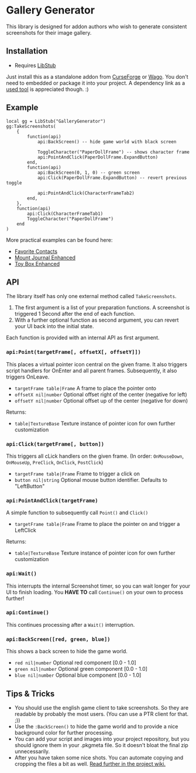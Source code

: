 # Gallery Generator

This library is designed for addon authors who wish to generate consistent screenshots for their image gallery.

## Installation

- Requires [LibStub](https://www.curseforge.com/wow/addons/libstub)

Just install this as a standalone addon from [CurseForge](https://www.curseforge.com/wow/addons/gallery-generator)
or [Wago](https://addons.wago.io/addons/gallerygenerator). You don't need to embedded or package it into your project.
A dependency link as a [used tool](https://legacy.curseforge.com/wow/addons/gallery-generator/relations/dependents) is appreciated though. :)

## Example

```
local gg = LibStub("GalleryGenerator")
gg:TakeScreenshots(
    {
        function(api)
            api:BackScreen() -- hide game world with black screen
    
            ToggleCharacter("PaperDollFrame") -- shows character frame
            api:PointAndClick(PaperDollFrame.ExpandButton)
        end,
        function(api)
            api:BackScreen(0, 1, 0) -- green screen
            api:Click(PaperDollFrame.ExpandButton) -- revert previous toggle
    
            api:PointAndClick(CharacterFrameTab2)
        end,
    },
    function(api)
        api:Click(CharacterFrameTab1)
        ToggleCharacter("PaperDollFrame")
    end
)
```
More practical examples can be found here:
- [Favorite Contacts](https://github.com/exochron/Favorite-Contacts/blob/master/DevZone/Screenshot.lua)
- [Mount Journal Enhanced](https://github.com/exochron/MountJournalEnhanced/blob/master/DevZone/Screenshot.lua)
- [Toy Box Enhanced](https://github.com/exochron/ToyBoxEnhanced/blob/master/DevZone/Screenshot.lua)

## API

The library itself has only one external method called `TakeScreenshots`.

1. The first argument is a list of your preparation functions. A screenshot is triggered 1 Second after the end of each
   function.
2. With a further optional function as second argument, you can revert your UI back into the initial state.

Each function is provided with an internal API as first argument.

### `api:Point(targetFrame[, offsetX[, offsetY]])`

This places a virtual pointer icon central on the given frame.
It also triggers script handlers for OnEnter and all parent frames. Subsequently, it also triggers OnLeave.

- `targetFrame table|Frame` A frame to place the pointer onto
- `offsetX nil|number` Optional offset right of the center (negative for left)
- `offsetY nil|number` Optional offset up of the center (negative for down)

Returns:

- `table|TextureBase` Texture instance of pointer icon for own further customization

### `api:Click(targetFrame[, button])`

This triggers all cLick handlers on the given frame. (In
order: `OnMouseDown`, `OnMouseUp`, `PreClick`, `OnClick`, `PostClick`)

- `targetFrame table|Frame` Frame to trigger a click on
- `button nil|string` Optional mouse button identifier. Defaults to "LeftButton"

### `api:PointAndClick(targetFrame)`

A simple function to subsequently call `Point()` and `Click()`

- `targetFrame table|Frame` Frame to place the pointer on and trigger a LeftClick

Returns:

- `table|TextureBase` Texture instance of pointer icon for own further customization

### `api:Wait()`

This interrupts the internal Screenshot timer, so you can wait longer for your UI to finish loading.
You **HAVE TO** call `Continue()` on your own to process further!

### `api:Continue()`

This continues processing after a `Wait()` interruption.

### `api:BackScreen([red, green, blue])`

This shows a back screen to hide the game world.

- `red nil|number` Optional red component [0.0 - 1.0]
- `green nil|number` Optional green component [0.0 - 1.0]
- `blue nil|number` Optional blue component [0.0 - 1.0]

## Tips & Tricks

- You should use the english game client to take screenshots. So they are readable by probably the most users. (You can
  use a PTR client for that. ;))
- Use the `:BackScreen()` to hide the game world and to provide a nice background color for further processing.
- You can add your script and images into your project repository, but you should ignore them in your .pkgmeta file. So
  it doesn't bloat the final zip unnecessarily.
- After you have taken some nice shots. You can automate copying and cropping the files a bit as
  well. [Read further in the project wiki.](https://github.com/exochron/GalleryGenerator/wiki/Further-Processing)
